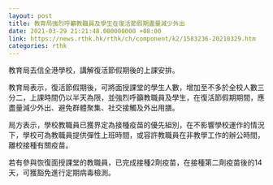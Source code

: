 ```yaml
---
layout: post
title: 教育局強烈呼籲教職員及學生在復活節假期盡量減少外出
date: 2021-03-29 21:21:48.000000000 +08:00
link: https://news.rthk.hk/rthk/ch/component/k2/1583236-20210329.htm
categories: rthk
---
```


教育局去信全港學校，講解復活節假期後的上課安排。

教育局表示，復活節假期後，可將面授課堂的學生人數，增加至不多於全校人數三分二，上課時間仍以半天為限，並強烈呼籲教職員及學生，在復活節假期期間，應盡量減少外出、避免群體聚集、社交接觸及外出用膳。

局方表示，學校教職員已獲界定為接種疫苗的優先組別，在不影響學校運作的情況下，學校可為教職員提供彈性上班時間，或容許教職員在非教學工作的辦公時間，離校接種有關疫苗。

若有參與恢復面授課堂的教職員，已完成接種2劑疫苗，在接種第二劑疫苗後的14天，可獲豁免進行定期病毒檢測。
